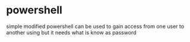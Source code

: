# powershell
simple modified powershell can be used to gain access from one user to another using but it needs what is know as password
